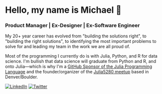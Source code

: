 # Hello, my name is Michael 👋

<!--
**michaelmallari/michaelmallari** is a ✨ _special_ ✨ repository because its `README.md` (this file) appears on your GitHub profile.  Here are some ideas to get you started:
- 🔭 I’m currently working on ...
- 🌱 I’m currently learning ...
- 👯 I’m looking to collaborate on ...
- 🤔 I’m looking for help with ...
- 💬 Ask me about ...
- 📫 How to reach me: ...
- 😄 Pronouns: ...
- ⚡ Fun fact: ...
-->

### Product Manager | Ex-Designer | Ex-Software Engineer

My 20+ year career has evolved from "building the solutions right", to "building the right solutions", to identifying the most important problems to solve for and leading my team in the work we are all proud of.

Most of the programming I currently do is with Julia, Python, and R for data science.  I'm bullish that data science will graduate from Python and R, and onto Julia—which is why I'm a [GitHub Sponsor of the Julia Programming Language](https://github.com/sponsors/JuliaLang) and the founder/organizer of the [Julia5280 meetup](https://www.meetup.com/Julia5280-Julia-Programming-Language/) based in Denver/Boulder.

[![LinkedIn](https://img.shields.io/badge/mmallari-blue?style=flat&logo=linkedin&labelColor=blue)](https://www.linkedin.com/in/mmallari)
[![Twitter](https://img.shields.io/badge/-@MichaelMallari-1ca0f1?style=flat&logo=twitter&logoColor=white&link=https://twitter.com/MichaelMallari)](https://twitter.com/MichaelMallari)
